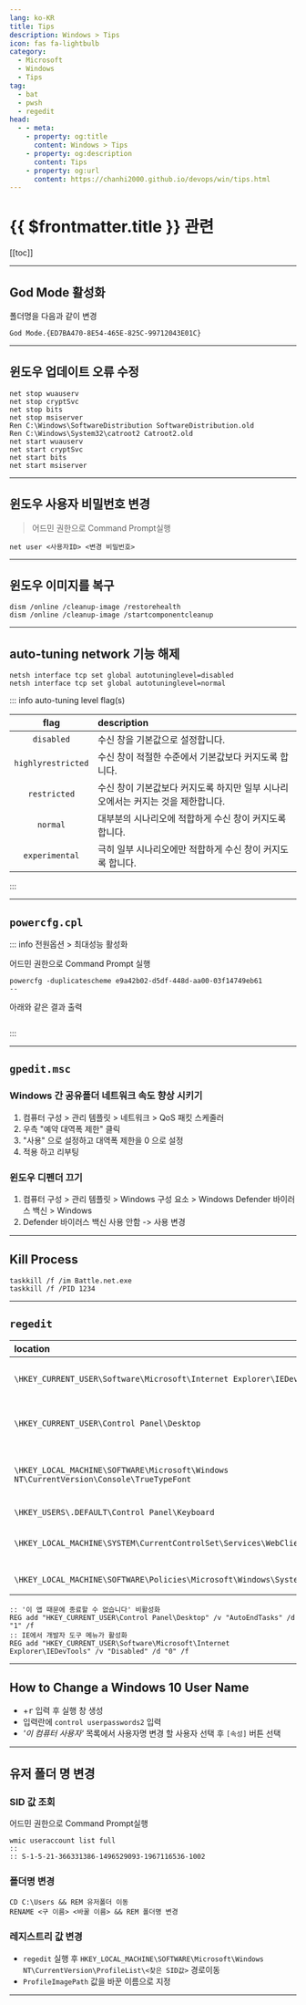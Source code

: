 ```yaml
---
lang: ko-KR
title: Tips
description: Windows > Tips
icon: fas fa-lightbulb
category:
  - Microsoft
  - Windows
  - Tips
tag: 
  - bat 
  - pwsh
  - regedit
head:
  - - meta:
    - property: og:title
      content: Windows > Tips
    - property: og:description
      content: Tips
    - property: og:url
      content: https://chanhi2000.github.io/devops/win/tips.html
---
```


# {{ $frontmatter.title }} 관련

[[toc]]

---

## God Mode 활성화

폴더명을 다음과 같이 변경

```
God Mode.{ED7BA470-8E54-465E-825C-99712043E01C}
```

---

## 윈도우 업데이트 오류 수정

```batch
net stop wuauserv
net stop cryptSvc
net stop bits
net stop msiserver
Ren C:\Windows\SoftwareDistribution SoftwareDistribution.old
Ren C:\Windows\System32\catroot2 Catroot2.old
net start wuauserv
net start cryptSvc
net start bits
net start msiserver
```

---

## 윈도우 사용자 비밀번호 변경

> 어드민 권한으로 Command Prompt실행

```batch
net user <사용자ID> <변경 비밀번호>
```

---

## 윈도우 이미지를 복구

```batch
dism /online /cleanup-image /restorehealth
dism /online /cleanup-image /startcomponentcleanup
```

---

## auto-tuning network 기능 해제

```batch
netsh interface tcp set global autotuninglevel=disabled
netsh interface tcp set global autotuninglevel=normal 
```

::: info auto-tuning level flag(s) 


| flag | description |
| :---: | :--- | 
| `disabled` | 수신 창을 기본값으로 설정합니다. |
| `highlyrestricted` | 수신 창이 적절한 수준에서 기본값보다 커지도록 합니다. |
| `restricted` | 수신 창이 기본값보다 커지도록 하지만 일부 시나리오에서는 커지는 것을 제한합니다. |
| `normal` | 대부분의 시나리오에 적합하게 수신 창이 커지도록 합니다. |
| `experimental` | 극히 일부 시나리오에만 적합하게 수신 창이 커지도록 합니다. |

:::

---

## `powercfg.cpl`


::: info 전원옵션 > 최대성능 활성화

어드민 권한으로 Command Prompt 실행

```batch
powercfg -duplicatescheme e9a42b02-d5df-448d-aa00-03f14749eb61
--

```

아래와 같은 결과 출력

```

```

:::

---

## `gpedit.msc`

### Windows 간 공유폴더 네트워크 속도 향상 시키기

1. 컴퓨터 구성 > 관리 템플릿 > 네트워크 > QoS 패킷 스케줄러
2. 우측 "예약 대역폭 제한" 클릭
3. "사용" 으로 설정하고 대역폭 제한을 0 으로 설정
4. 적용 하고 리부팅

### 윈도우 디펜더 끄기

1. 컴퓨터 구성 > 관리 템플릿 > Windows 구성 요소 > Windows Defender 바이러스 백신 > Windows
2. Defender 바이러스 백신 사용 안함 -> 사용 변경

---

## Kill Process

```batch
taskkill /f /im Battle.net.exe
taskkill /f /PID 1234
```

---

## `regedit`

| location | `key`=`value` | description |
| :--- | :---: | :--- |
| `\HKEY_CURRENT_USER\Software\Microsoft\Internet Explorer\IEDevTools` | `Disabled=0` |  IE에서 개발자 도구 메뉴가 활성화 |
| `\HKEY_CURRENT_USER\Control Panel\Desktop` | `AutoEndTasks=1` | '이 앱 때문에 종료할 수 없습니다' 비활성화 |
| `\HKEY_LOCAL_MACHINE\SOFTWARE\Microsoft\Windows NT\CurrentVersion\Console\TrueTypeFont` | `949=*굴림체` | `cmd.exe` 창에서 사용할 폰트를 추가하는 방법 |
| `\HKEY_USERS\.DEFAULT\Control Panel\Keyboard` | `InitialKeyboardIndicators=2147483650` | 넘버락 켜기 |
| `\HKEY_LOCAL_MACHINE\SYSTEM\CurrentControlSet\Services\WebClient\Parameters` | <ul><li>`BasicAuthLevel=2`</li><li>`FileSizeLimitInBytes=ffffffff`</li></ul> | 
| `\HKEY_LOCAL_MACHINE\SOFTWARE\Policies\Microsoft\Windows\System` | `EnableSmartScreen=0` | SmartScreen 비활성화 |

```batch
:: '이 앱 때문에 종료할 수 없습니다' 비활성화
REG add "HKEY_CURRENT_USER\Control Panel\Desktop" /v "AutoEndTasks" /d "1" /f 
:: IE에서 개발자 도구 메뉴가 활성화
REG add "HKEY_CURRENT_USER\Software\Microsoft\Internet Explorer\IEDevTools" /v "Disabled" /d "0" /f 
```

---

## How to Change a Windows 10 User Name

- <kbd><FontIcon icon="fa-brands fa-windows"/></kbd>+<kbd>r</kbd> 입력 후 실행 창 생성
- 입력란에 `control userpasswords2` 입력
- _'이 컴퓨터 사용자'_ 목록에서 사용자명 변경 할 사용자 선택 후 `[속성]` 버튼 선택

---

## 유저 폴더 명 변경

### SID 값 조회

어드민 권한으로 Command Prompt실행

```batch
wmic useraccount list full
::
:: S-1-5-21-366331386-1496529093-1967116536-1002
```

### 폴더명 변경

```batch
CD C:\Users && REM 유저폴더 이동 
RENAME <구 이름> <바꿀 이름> && REM 폴더명 변경
```

### 레지스트리 값 변경

- `regedit` 실행 후 `HKEY_LOCAL_MACHINE\SOFTWARE\Microsoft\Windows NT\CurrentVersion\ProfileList\<찾은 SID값>` 경로이동
- `ProfileImagePath` 값을 바꾼 이름으로 지정

---

 <TagLinks />